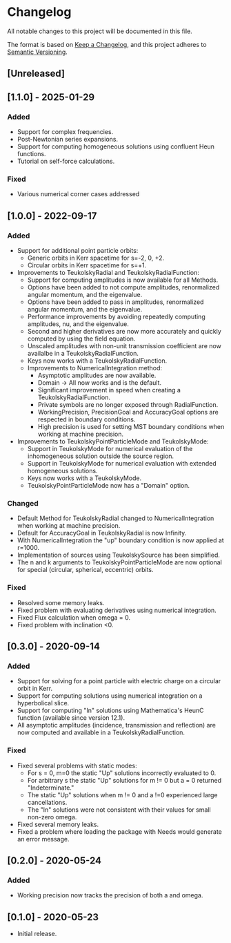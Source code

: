 # Changelog

All notable changes to this project will be documented in this file.

The format is based on [Keep a Changelog](https://keepachangelog.com/en/1.0.0/),
and this project adheres to [Semantic Versioning](https://semver.org/spec/v2.0.0.html).

## [Unreleased]

## [1.1.0] - 2025-01-29

### Added
 - Support for complex frequencies.
 - Post-Newtonian series expansions.
 - Support for computing homogeneous solutions using confluent Heun functions.
 - Tutorial on self-force calculations.

### Fixed
 - Various numerical corner cases addressed


## [1.0.0] - 2022-09-17

### Added
 - Support for additional point particle orbits:
   - Generic orbits in Kerr spacetime for s=-2, 0, +2.
   - Circular orbits in Kerr spacetime for s=+1.
 - Improvements to TeukolskyRadial and TeukolskyRadialFunction:
   - Support for computing amplitudes is now available for all Methods.
   - Options have been added to not compute amplitudes, renormalized angular momentum, and the eigenvalue.
   - Options have been added to pass in amplitudes, renormalized angular momentum, and the eigenvalue.
   - Performance improvements by avoiding repeatedly computing amplitudes, nu, and the eigenvalue.
   - Second and higher derivatives are now more accurately and quickly computed by using the field equation.
   - Unscaled amplitudes with non-unit transmission coefficient are now availalbe in a TeukolskyRadialFunction.
   - Keys now works with a TeukolskyRadialFunction.
   - Improvements to NumericalIntegration method:
     - Asymptotic amplitudes are now available.
     - Domain -> All now works and is the default. 
     - Significant improvement in speed when creating a TeukolskyRadialFunction.
     - Private symbols are no longer exposed through RadialFunction.
     - WorkingPrecision, PrecisionGoal and AccuracyGoal options are respected in boundary conditions.
     - High precision is used for setting MST boundary conditions when working at machine precision.
 - Improvements to TeukolskyPointParticleMode and TeukolskyMode:
   - Support in TeukolskyMode for numerical evaluation of the inhomogeneous solution outside the source region.
   - Support in TeukolskyMode for numerical evaluation with extended homogeneous solutions.
   - Keys now works with a TeukolskyMode.
   - TeukolskyPointParticleMode now has a "Domain" option.
 

### Changed
 - Default Method for TeukolskyRadial changed to NumericalIntegration when working at machine precision.
 - Default for AccuracyGoal in TeukolskyRadial is now Infinity.
 - With NumericalIntegration the "up" boundary condition is now applied at r=1000.
 - Implementation of sources using TeukolskySource has been simplified.
 - The n and k arguments to TeukolskyPointParticleMode are now optional for special (circular, spherical, eccentric) orbits.

### Fixed
 - Resolved some memory leaks.
 - Fixed problem with evaluating derivatives using numerical integration.
 - Fixed Flux calculation when omega = 0.
 - Fixed problem with inclination <0.


## [0.3.0] - 2020-09-14

### Added
 - Support for solving for a point particle with electric charge on a circular orbit in Kerr.
 - Support for computing solutions using numerical integration on a hyperbolical slice.
 - Support for computing "In" solutions using Mathematica's HeunC function (available since version 12.1).
 - All asymptotic amplitudes (incidence, transmission and reflection) are now computed and available in a TeukolskyRadialFunction.

### Fixed
 - Fixed several problems with static modes:
   - For s = 0, m=0 the static "Up" solutions incorrectly evaluated to 0.
   - For arbitrary s the static "Up" solutions for m != 0 but a = 0 returned "Indeterminate."
   - The static "Up" solutions when m != 0 and a !=0 experienced large cancellations.
   - The "In" solutions were not consistent with their values for small non-zero omega.
 - Fixed several memory leaks.
 - Fixed a problem where loading the package with Needs would generate an error message.


## [0.2.0] - 2020-05-24

### Added
 - Working precision now tracks the precision of both a and omega.
  
## [0.1.0] - 2020-05-23
 - Initial release.
